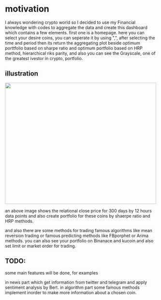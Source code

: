 # motivation

I always wondering crypto world so I decided to use my Financial knowledge with codes to aggregate the data and create this dashboard which contains a few elements. 
first one is a homepage. 
here you can select your desire coins, you can seperate it by using ",", after selecting the time and period then its return the aggregating plot beside optimum porttfolio based on sharpe ratio and optimum portfolio based on HRP method, hierarchical riks parity, and also you can see the Grayscale, one of the greatest ivestor in crypto, portfolio. 

## illustration
<img src="https://user-images.githubusercontent.com/54494078/126708454-b060d01a-3d3f-45b6-af63-552eeb09eda4.PNG" width="500" height="400" align = 'center' >

an above image shows the relational close price for 300 days by 12 hours data points and also create portfolio for these coins by shaerpe ratio and HRP methods.

and also there are some methods for trading famous algorithms like mean reversion trading or famous predicting methods like 
FBporphet or Arima methods. 
you can also see your portfolio on Binanace and kucoin and also set limit or market order for trading.

## TODO:

some main features will be done, for examples

in news part which get information from twitter and telegram and apply sentiment analysis by Bert.
in algorithm part some famous methods implement inorder to make more information about a chosen coin.

